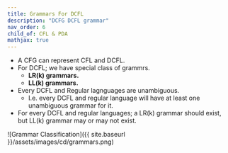 ```yaml
---
title: Grammars For DCFL
description: "DCFG DCFL grammar"
nav_order: 6
child_of: CFL & PDA
mathjax: true
---
```


- A CFG can represent CFL and DCFL.
- For DCFL; we have special class of grammrs.
    - **LR(k) grammars.**
    - **LL(k) grammars.**
- Every DCFL and Regular lagnguages are unambiguous.
    - I.e. every DCFL and regular language will have at least one unambiguous grammar for it.
- For every DCFL and regular languages; a LR(k) grammar should exist, but LL(k) grammar may or may not exist.

![Grammar Classification]({{ site.baseurl }}/assets/images/cd/grammars.png)
